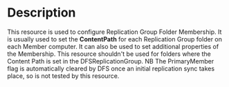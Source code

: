 # Description

This resource is used to configure Replication Group Folder Membership. It is
usually used to set the **ContentPath** for each Replication Group folder on each
Member computer. It can also be used to set additional properties of the Membership.
This resource shouldn't be used for folders where the Content Path is set in the
DFSReplicationGroup. NB The PrimaryMember flag is automatically cleared by DFS once
an initial replication sync takes place, so is not tested by this resource.
